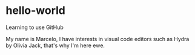 # hello-world

Learning to use GitHub

My name is Marcelo, I have interests in visual code editors such as Hydra by Olivia Jack, that's why I'm here ewe. 
